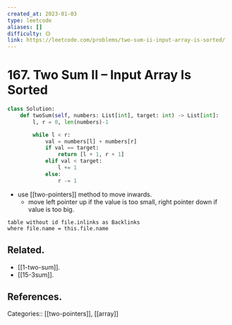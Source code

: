 ```yaml
---
created_at: 2023-01-03
type: leetcode
aliases: []
difficulty: 🟡
link: https://leetcode.com/problems/two-sum-ii-input-array-is-sorted/
---
```


# 167. Two Sum II – Input Array Is Sorted

```python
class Solution:
    def twoSum(self, numbers: List[int], target: int) -> List[int]:
        l, r = 0, len(numbers)-1

        while l < r:
            val = numbers[l] + numbers[r]
            if val == target:
                return [l + 1, r + 1]
            elif val < target:
                l += 1
            else:
                r -= 1
```

- use [[two-pointers]] method to move inwards.
	- move left pointer up if the value is too small, right pointer down if value is too big.

```dataview
table without id file.inlinks as Backlinks
where file.name = this.file.name
```

## Related.

- [[1-two-sum]].
- [[15-3sum]].

## References.

Categories:: [[two-pointers]], [[array]]

